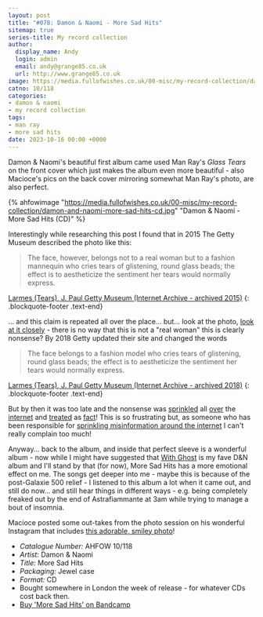 ```yaml
---
layout: post
title: "#078: Damon & Naomi - More Sad Hits"
sitemap: true
series-title: My record collection
author:
  display_name: Andy
  login: admin
  email: andy@grange85.co.uk
  url: http://www.grange85.co.uk
image: https://media.fullofwishes.co.uk/00-misc/my-record-collection/damon-and-naomi-more-sad-hits-cd.jpg
catno: 10/118
categories:
- damon & naomi
- my record collection
tags:
- man ray
- more sad hits
date: 2023-10-16 00:00 +0000
---
```

Damon & Naomi's beautiful first album came used Man Ray's _Glass Tears_ on the front cover which just makes the album even more beautiful - also Macioce's pics on the back cover mirroring somewhat Man Ray's photo, are also perfect.

{% ahfowimage "https://media.fullofwishes.co.uk/00-misc/my-record-collection/damon-and-naomi-more-sad-hits-cd.jpg" "Damon & Naomi - More Sad Hits (CD)" %}

Interestingly while researching this post I found that in 2015 The Getty Museum described the photo like this:

> The face, however, belongs not to a real woman but to a fashion mannequin who cries tears of glistening, round glass beads; the effect is to aestheticize the sentiment her tears would normally express.

[Larmes (Tears), J. Paul Getty Museum (Internet Archive - archived 2015)](https://web.archive.org/web/20150301205145/http://www.getty.edu/art/collection/objects/37756/man-ray-larmes-tears-american-1930-1932)
{: .blockquote-footer .text-end}

... and this claim is repeated all over the place... but... look at the photo, [look at it closely](https://www.manray.net/images/gallery/glass-tears.jpg) - there is no way that this is not a "real woman" this is clearly nonsense? By 2018 Getty updated their site and changed the words 

> The face belongs to a fashion model who cries tears of glistening, round glass beads; the effect is to aestheticize the sentiment her tears would normally express.

[Larmes (Tears), J. Paul Getty Museum (Internet Archive - archived 2018)](https://web.archive.org/web/20180306110255/http://www.getty.edu/art/collection/objects/37756/man-ray-larmes-tears-american-1930-1932)
{: .blockquote-footer .text-end}

<!--more-->

But by then it was too late and the nonsense was [sprinkled](https://sundayguardianlive.com/art/9513-making-it-visible-known-how-man-ray-realised-his-photography-dreams) all [over](https://www.manray.net/glass-tears.jsp#prettyPhoto) the [internet](https://p2602891.our.dmu.ac.uk/2020/11/05/man-ray-glass-tears/) and [treated](https://www.flickr.com/photos/greatestpaka/5169456855) as [fact](https://artclasscurator.com/artwork-of-the-week-man-ray-tears/)! This is so frustrating but, as someone who has been responsible for [sprinkling misinformation around the internet](/2011/06/20/mp3-victory-garden-enough-or-adolf/) I can't really complain too much!

Anyway... back to the album, and inside that perfect sleeve is a wonderful album - now while I might have suggested that [With Ghost](/2023/10/02/my-record-collection-074-damon-naomi-with-ghost-cd/) is my fave D&N album and I'll stand by that (for now), More Sad Hits has a more emotional effect on me. The songs get deeper into me - maybe this is because of the post-Galaxie 500 relief - I listened to this album a lot when it came out, and still do now... and still hear things in different ways - e.g. being completely freaked out by the end of Astrafiammante at 3am while trying to manage a bout of insomnia.

Macioce posted some out-takes from the photo session on his wonderful Instagram that includes [this adorable, smiley photo](https://www.instagram.com/p/CsJu9YVuW4r/?img_index=5)!

 - *Catalogue Number:* AHFOW 10/118
 - *Artist:* Damon & Naomi
 - *Title:* More Sad Hits
 - *Packaging:* Jewel case
 - *Format:* CD
 - Bought somewhere in London the week of release - for whatever CDs cost back then.
 - [Buy 'More Sad Hits' on Bandcamp](https://damonandnaomi.bandcamp.com/album/more-sad-hits)

